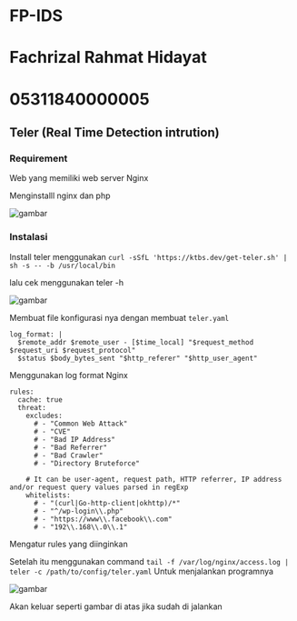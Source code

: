 # FP-IDS

# Fachrizal Rahmat Hidayat
# 05311840000005

## Teler (Real Time Detection intrution)

### Requirement

Web yang memiliki web server Nginx

Menginstalll nginx dan php

![gambar](https://user-images.githubusercontent.com/55182321/104443625-42a79b00-55c9-11eb-840c-e46e6a664e47.png)


### Instalasi

Install teler menggunakan `curl -sSfL 'https://ktbs.dev/get-teler.sh' | sh -s -- -b /usr/local/bin`

lalu cek menggunakan teler -h 

![gambar](https://user-images.githubusercontent.com/55182321/104423224-67434900-55b0-11eb-9267-46a0a388d935.png)


Membuat file konfigurasi nya dengan membuat `teler.yaml` 

```
log_format: |
  $remote_addr $remote_user - [$time_local] "$request_method $request_uri $request_protocol" 
  $status $body_bytes_sent "$http_referer" "$http_user_agent"
```
Menggunakan log format Nginx

```
rules:
  cache: true
  threat:
    excludes:
      # - "Common Web Attack"
      # - "CVE"
      # - "Bad IP Address"
      # - "Bad Referrer"
      # - "Bad Crawler"
      # - "Directory Bruteforce"

    # It can be user-agent, request path, HTTP referrer, IP address and/or request query values parsed in regExp
    whitelists:
      # - "(curl|Go-http-client|okhttp)/*"
      # - "^/wp-login\\.php"
      # - "https://www\\.facebook\\.com"
      # - "192\\.168\\.0\\.1"
```

Mengatur rules yang diinginkan

Setelah itu menggunakan command `tail -f /var/log/nginx/access.log | teler -c /path/to/config/teler.yaml` Untuk menjalankan programnya

![gambar](https://user-images.githubusercontent.com/55182321/104919459-dc57b980-59c8-11eb-822d-34094a690a2e.png)

Akan keluar seperti gambar di atas jika sudah di jalankan

